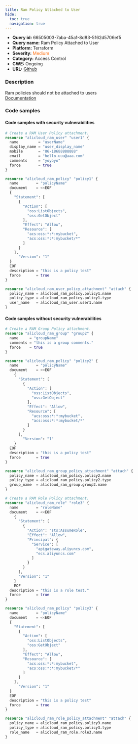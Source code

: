 ```yaml
---
title: Ram Policy Attached to User
hide:
  toc: true
  navigation: true
---
```


-   **Query id:** 66505003-7aba-45a1-8d83-5162d5706ef5
-   **Query name:** Ram Policy Attached to User
-   **Platform:** Terraform
-   **Severity:** <span style="color:#ff7213">Medium</span>
-   **Category:** Access Control
-   **CWE:** Ongoing
-   **URL:** [Github](https://github.com/DataDog/kics/tree/master/assets/queries/terraform/alicloud/ram_policy_attached_to_user)

### Description
Ram policies should not be attached to users<br>
[Documentation](https://registry.terraform.io/providers/aliyun/alicloud/latest/docs/resources/ram_user_policy_attachment)

### Code samples
#### Code samples with security vulnerabilities
```tf title="Positive test num. 1 - tf file" hl_lines="35"
# Create a RAM User Policy attachment.
resource "alicloud_ram_user" "user1" {
  name         = "userName"
  display_name = "user_display_name"
  mobile       = "86-18688888888"
  email        = "hello.uuu@aaa.com"
  comments     = "yoyoyo"
  force        = true
}

resource "alicloud_ram_policy" "policy1" {
  name        = "policyName"
  document    = <<EOF
  {
    "Statement": [
      {
        "Action": [
          "oss:ListObjects",
          "oss:GetObject"
        ],
        "Effect": "Allow",
        "Resource": [
          "acs:oss:*:*:mybucket",
          "acs:oss:*:*:mybucket/*"
        ]
      }
    ],
      "Version": "1"
  }
  EOF
  description = "this is a policy test"
  force       = true
}

resource "alicloud_ram_user_policy_attachment" "attach" {
  policy_name = alicloud_ram_policy.policy1.name
  policy_type = alicloud_ram_policy.policy1.type
  user_name   = alicloud_ram_user.user1.name
}

```


#### Code samples without security vulnerabilities
```tf title="Negative test num. 1 - tf file"
# Create a RAM Group Policy attachment.
resource "alicloud_ram_group" "group2" {
  name     = "groupName"
  comments = "this is a group comments."
  force    = true
}

resource "alicloud_ram_policy" "policy2" {
  name        = "policyName"
  document    = <<EOF
    {
      "Statement": [
        {
          "Action": [
            "oss:ListObjects",
            "oss:GetObject"
          ],
          "Effect": "Allow",
          "Resource": [
            "acs:oss:*:*:mybucket",
            "acs:oss:*:*:mybucket/*"
          ]
        }
      ],
        "Version": "1"
    }
  EOF
  description = "this is a policy test"
  force       = true
}

resource "alicloud_ram_group_policy_attachment" "attach" {
  policy_name = alicloud_ram_policy.policy2.name
  policy_type = alicloud_ram_policy.policy2.type
  group_name  = alicloud_ram_group.group2.name
}

```
```tf title="Negative test num. 2 - tf file"
# Create a RAM Role Policy attachment.
resource "alicloud_ram_role" "role3" {
  name        = "roleName"
  document    = <<EOF
    {
      "Statement": [
        {
          "Action": "sts:AssumeRole",
          "Effect": "Allow",
          "Principal": {
            "Service": [
              "apigateway.aliyuncs.com", 
              "ecs.aliyuncs.com"
            ]
          }
        }
      ],
      "Version": "1"
    }
    EOF
  description = "this is a role test."
  force       = true
}

resource "alicloud_ram_policy" "policy3" {
  name        = "policyName"
  document    = <<EOF
  {
    "Statement": [
      {
        "Action": [
          "oss:ListObjects",
          "oss:GetObject"
        ],
        "Effect": "Allow",
        "Resource": [
          "acs:oss:*:*:mybucket",
          "acs:oss:*:*:mybucket/*"
        ]
      }
    ],
      "Version": "1"
  }
  EOF
  description = "this is a policy test"
  force       = true
}

resource "alicloud_ram_role_policy_attachment" "attach" {
  policy_name = alicloud_ram_policy.policy3.name
  policy_type = alicloud_ram_policy.policy3.type
  role_name   = alicloud_ram_role.role3.name
}

```
